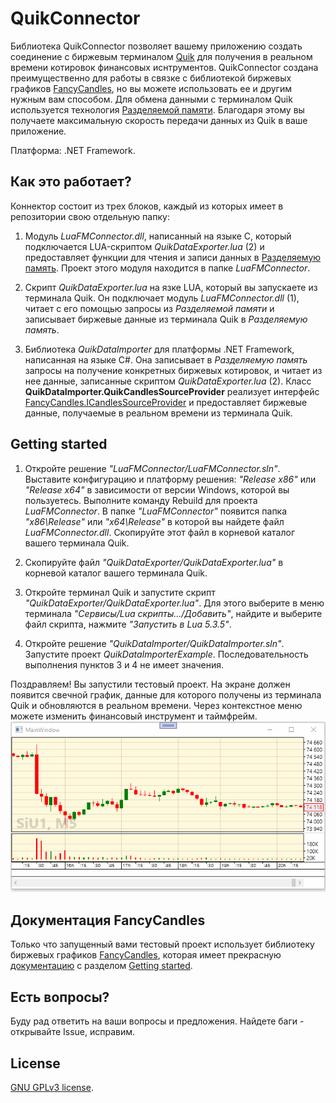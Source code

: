 # QuikConnector

Библиотека QuikConnector позволяет вашему приложению создать соединение с биржевым терминалом [Quik](https://ru.wikipedia.org/wiki/QUIK) для получения в реальном времени котировок финансовых иснтрументов. QuikConnector создана преимущественно для работы в связке с библиотекой биржевых графиков [FancyCandles](https://github.com/gellerda/FancyCandles), но вы можете использовать ее и другим нужным вам способом. Для обмена данными с терминалом Quik используется технология [Разделяемой памяти](https://ru.wikipedia.org/wiki/Разделяемая_память). Благодаря этому вы получаете максимальную скорость передачи данных из Quik в ваше приложение.

Платформа: .NET Framework.

## Как это работает?

Коннектор состоит из трех блоков, каждый из которых имеет в репозитории свою отдельную папку:

1. Модуль *LuaFMConnector.dll*, написанный на языке С, который подключается LUA-скриптом *QuikDataExporter.lua* (2) и предоставляет функции для чтения и записи данных в [Разделяемую память](https://ru.wikipedia.org/wiki/Разделяемая_память). Проект этого модуля находится в папке *LuaFMConnector*.

2. Скрипт *QuikDataExporter.lua* на язке LUA, который вы запускаете из терминала Quik. Он подключает модуль *LuaFMConnector.dll* (1), читает с его помощью запросы из *Разделяемой памяти* и записывает биржевые данные из терминала Quik в *Разделяемую память*.

3. Библиотека *QuikDataImporter* для платформы .NET Framework, написанная на языке C#. Она записывает в *Разделяемую память* запросы на получение конкретных биржевых котировок, и читает из нее данные, записанные скриптом *QuikDataExporter.lua* (2). Класс **QuikDataImporter.QuikCandlesSourceProvider** реализует интерфейс [FancyCandles.ICandlesSourceProvider](https://gellerda.github.io/FancyCandles/api/FancyCandles.ICandlesSourceProvider.html) и предоставляет биржевые данные, получаемые в реальном времени из терминала Quik. 

## Getting started

1. Откройте решение *"LuaFMConnector/LuaFMConnector.sln"*. Выставите конфигурацию и платформу решения: *"Release x86"* или *"Release x64"* в зависимости от версии Windows, которой вы пользуетесь. Выполните команду Rebuild для проекта *LuaFMConnector*. В папке *"LuaFMConnector"* появится папка *"x86\Release"* или *"x64\Release"* в которой вы найдете файл *LuaFMConnector.dll*. Скопируйте этот файл в корневой каталог вашего терминала Quik.

2. Скопируйте файл *"QuikDataExporter/QuikDataExporter.lua"* в корневой каталог вашего терминала Quik.

3. Откройте терминал Quik и запустите скрипт *"QuikDataExporter/QuikDataExporter.lua"*. Для этого выберите в меню терминала *"Сервисы/Lua скрипты.../Добавить"*, найдите и выберите файл скрипта, нажмите *"Запустить в Lua 5.3.5"*.  

4. Откройте решение *"QuikDataImporter/QuikDataImporter.sln"*. Запустите проект *QuikDataImporterExample*. Последовательность выполнения пунктов 3 и 4 не имеет значения.

Поздравляем! Вы запустили тестовый проект. На экране должен появится свечной график, данные для которого получены из терминала Quik и обновляются в реальном времени. Через контекстное меню можете изменить финансовый инструмент и таймфрейм.
![коннектор Quik api](images/quikconnector_example.gif)

## Документация FancyCandles
Только что запущенный вами тестовый проект использует библиотеку биржевых графиков [FancyCandles](https://github.com/gellerda/FancyCandles), которая имеет прекрасную [документацию](https://gellerda.github.io/FancyCandles/) с разделом [Getting started](https://gellerda.github.io/FancyCandles/articles/creating_candlestick_chart.html).

## Есть вопросы?
Буду рад ответить на ваши вопросы и предложения. Найдете баги - открывайте Issue, исправим.

## License
[GNU GPLv3 license](https://github.com/gellerda/FancyCandles/blob/master/LICENSE).
